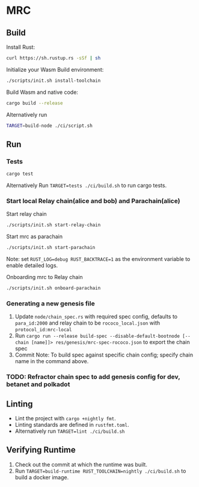 # MRC

## Build

Install Rust:

```bash
curl https://sh.rustup.rs -sSf | sh
```

Initialize your Wasm Build environment:

```bash
./scripts/init.sh install-toolchain
```

Build Wasm and native code:

```bash
cargo build --release
```

Alternatively run

```bash
TARGET=build-node ./ci/script.sh
```

## Run

### Tests

```bash
cargo test
```

Alternatively Run `TARGET=tests ./ci/build.sh` to run cargo tests.

### Start local Relay chain(alice and bob) and Parachain(alice)  

Start relay chain

```bash
./scripts/init.sh start-relay-chain
```

Start mrc as parachain

```bash
./scripts/init.sh start-parachain
```

Note: set `RUST_LOG=debug RUST_BACKTRACE=1` as the environment variable to enable detailed logs.

Onboarding mrc to Relay chain

```bash
./scripts/init.sh onboard-parachain
```

### Generating a new genesis file

1. Update `node/chain_spec.rs` with required spec config, defaults to `para_id:2000` and relay chain to be `rococo_local.json` with `protocol_id:mrc-local`
2. Run `cargo run --release build-spec --disable-default-bootnode [--chain [name]]> res/genesis/mrc-spec-rococo.json` to export the chain spec
3. Commit
Note: To build spec against specific chain config; specify chain name in the command above.

### TODO: Refractor chain spec to add genesis config for dev, betanet and polkadot

## Linting

- Lint the project with `cargo +nightly fmt`.
- Linting standards are defined in `rustfmt.toml`.
- Alternatively run `TARGET=lint ./ci/build.sh`

## Verifying Runtime

1. Check out the commit at which the runtime was built.
2. Run `TARGET=build-runtime RUST_TOOLCHAIN=nightly ./ci/build.sh` to build a docker image.
